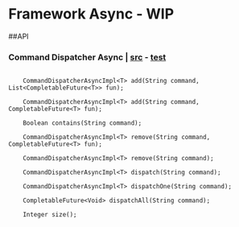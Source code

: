 # Framework Async - WIP

##API

### Command Dispatcher Async | [src](https://github.com/CoEValencia/fwk/blob/master/src/main/java/body/core/commandDispatcher/CommandDispatcherAsyncImpl.kt) - [test](https://github.com/CoEValencia/fwk/blob/master/src/test/java/body/core/commandDispatcher/CommandDispatcherAsyncImplTest.java)
```

    CommandDispatcherAsyncImpl<T> add(String command, List<CompletableFuture<T>> fun);

    CommandDispatcherAsyncImpl<T> add(String command, CompletableFuture<T> fun);

    Boolean contains(String command);

    CommandDispatcherAsyncImpl<T> remove(String command, CompletableFuture<T> fun);

    CommandDispatcherAsyncImpl<T> remove(String command);

    CommandDispatcherAsyncImpl<T> dispatch(String command);
    
    CommandDispatcherAsyncImpl<T> dispatchOne(String command);

    CompletableFuture<Void> dispatchAll(String command);

    Integer size();
```
